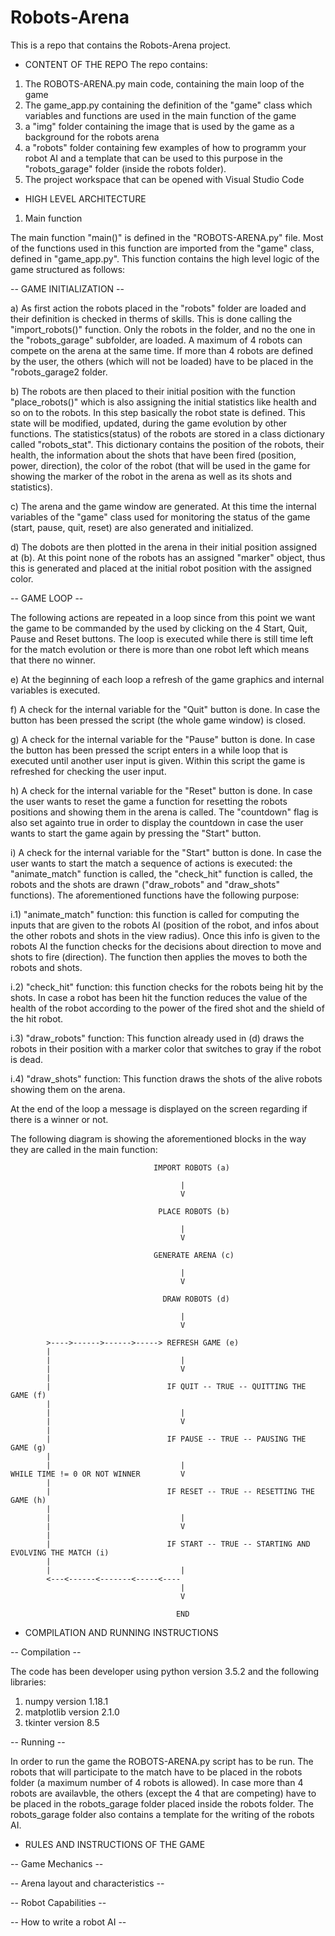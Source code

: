 # Robots-Arena
 This is a repo that contains the Robots-Arena project.

 - CONTENT OF THE REPO
 The repo contains:
 1) The ROBOTS-ARENA.py main code, containing the main loop of the game
 2) The game_app.py containing the definition of the "game" class which variables and functions are used in the main function of the game
 3) a "img" folder containing the image that is used by the game as a background for the robots arena
 4) a "robots" folder containing few examples of how to programm your robot AI and a template that can be used to this purpose in the "robots_garage" folder (inside the robots folder).
 5) The project workspace that can be opened with Visual Studio Code

 - HIGH LEVEL ARCHITECTURE

 1) Main function 
 
 The main function "main()" is defined in the "ROBOTS-ARENA.py" file. Most of the functions used in this function are imported from the "game" class, defined in "game_app.py". This function contains the high level logic of the game structured as follows:

-- GAME INITIALIZATION -- 

a) As first action the robots placed in the "robots" folder are loaded and their definition is checked in therms of skills. This is done calling the "import_robots()" function. Only the robots in the folder, and no the one in the "robots_garage" subfolder, are loaded. A maximum of 4 robots can compete on the arena at the same time. If more than 4 robots are defined by the user, the others (which will not be loaded) have to be placed in the "robots_garage2 folder.
    
b) The robots are then placed to their initial position with the function "place_robots()" which is also assigning the initial statistics like health and so on to the robots. In this step basically the robot state is defined. This state will be modified, updated, during the game evolution by other functions. The statistics(status) of the robots are stored in a class dictionary called "robots_stat". This dictionary contains the position of the robots, their health, the information about the shots that have been fired (position, power, direction), the color of the robot (that will be used in the game for showing the marker of the robot in the arena as well as its shots and statistics).

c) The arena and the game window are generated. At this time the internal variables of the "game" class used for monitoring the status of the game (start, pause, quit, reset) are also generated and initialized.

d) The dobots are then plotted in the arena in their initial position assigned at (b). At this point none of the robots has an assigned "marker" object, thus this is generated and placed at the initial robot position with the assigned color.

-- GAME LOOP --

The following actions are repeated in a loop since from this point we want the game to be commanded by the used by clicking on the 4 Start, Quit, Pause and Reset buttons. The loop is executed while there is still time left for the match evolution or there is more than one robot left which means that there no winner.

e) At the beginning of each loop a refresh of the game graphics and internal variables is executed.

f) A check for the internal variable for the "Quit" button is done. In case the button has been pressed the script (the whole game window) is closed.

g) A check for the internal variable for the "Pause" button is done. In case the button has been pressed the script enters in a while loop that is executed until another user input is given. Within this script the game is refreshed for checking the user input.

h) A check for the internal variable for the "Reset" button is done. In case the user wants to reset the game a function for resetting the robots positions and showing them in the arena is called. The "countdown" flag is also set againto true in order to display the countdown in case the user wants to start the game again by pressing the "Start" button.

i) A check for the internal variable for the "Start" button is done. In case the user wants to start the match a sequence of actions is executed: the "animate_match" function is called, the "check_hit" function is called, the robots and the shots are drawn ("draw_robots" and "draw_shots" functions). The aforementioned functions have the following purpose:

i.1) "animate_match" function: this function is called for computing the inputs that are given to the robots AI (position of the robot, and infos about the other robots and shots in the view radius). Once this info is given to the robots AI the function checks for the decisions about direction to move and shots to fire (direction). The function then applies the moves to both the robots and shots.

i.2) "check_hit" function: this function checks for the robots being hit by the shots. In case a robot has been hit the function reduces the value of the health of the robot according to the power of the fired shot and the shield of the hit robot.

i.3) "draw_robots" function: This function already used in (d) draws the robots in their position with a marker color that switches to gray if the robot is dead.

i.4) "draw_shots" function: This function draws the shots of the alive robots showing them on the arena.

At the end of the loop a message is displayed on the screen regarding if there is a winner or not.


The following diagram is showing the aforementioned blocks in the way they are called in the main function:

                                    IMPORT ROBOTS (a)

                                          |
                                          V

                                     PLACE ROBOTS (b)

                                          |
                                          V

                                    GENERATE ARENA (c)

                                          |
                                          V

                                      DRAW ROBOTS (d)

                                          |
                                          V

            >---->------>------>-----> REFRESH GAME (e)
            |
            |                             |
            |                             V
            |
            |                          IF QUIT -- TRUE -- QUITTING THE GAME (f) 
            |
            |                             |
            |                             V
            |
            |                          IF PAUSE -- TRUE -- PAUSING THE GAME (g)
            |
            |                             |
    WHILE TIME != 0 OR NOT WINNER         V
            |
            |                          IF RESET -- TRUE -- RESETTING THE GAME (h)
            |
            |                             |
            |                             V
            |
            |                          IF START -- TRUE -- STARTING AND EVOLVING THE MATCH (i)
            |
            |                             |
            <---<------<-------<-----<----
                                          |
                                          V

                                         END

- COMPILATION AND RUNNING INSTRUCTIONS

-- Compilation --

The code has been developer using python version 3.5.2 and the following libraries:

1) numpy version 1.18.1
2) matplotlib version 2.1.0
3) tkinter version 8.5

-- Running --

In order to run the game the ROBOTS-ARENA.py script has to be run. The robots that will participate to the match have to be placed in the robots folder (a maximum number of 4 robots is allowed). In case more than 4 robots are availavble, the others (except the 4 that are competing) have to be placed in the robots_garage folder placed inside the robots folder. The robots_garage folder also contains a template for the writing of the robots AI.

- RULES AND INSTRUCTIONS OF THE GAME

-- Game Mechanics --

-- Arena layout and characteristics --

-- Robot Capabilities --

-- How to write a robot AI --

